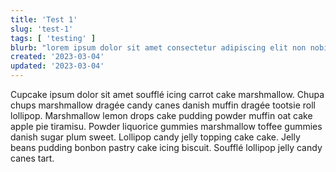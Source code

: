 ```yaml
---
title: 'Test 1'
slug: 'test-1'
tags: [ 'testing' ]
blurb: "lorem ipsum dolor sit amet consectetur adipiscing elit non nobis domine pandemonium regnat satani vitae"
created: '2023-03-04'
updated: '2023-03-04'
---
```


<p>Cupcake ipsum dolor sit amet soufflé icing carrot cake marshmallow. Chupa chups marshmallow dragée candy canes danish muffin dragée tootsie roll lollipop. Marshmallow lemon drops cake pudding powder muffin oat cake apple pie tiramisu. Powder liquorice gummies marshmallow toffee gummies danish sugar plum sweet. Lollipop candy jelly topping cake cake. Jelly beans pudding bonbon pastry cake icing biscuit. Soufflé lollipop jelly candy canes tart.</p>
